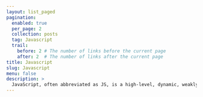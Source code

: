 ```yaml
---
layout: list_paged
pagination: 
  enabled: true
  per_page: 2
  collection: posts
  tag: Javascript
  trail: 
    before: 2 # The number of links before the current page
    after: 2  # The number of links after the current page
title: Javascript
slug: Javascript
menu: false
description: >
  JavaScript, often abbreviated as JS, is a high-level, dynamic, weakly typed, prototype-based, multi-paradigm, and interpreted programming language. Alongside HTML and CSS, JavaScript is one of the three core technologies of World Wide Web content production.
---
```

